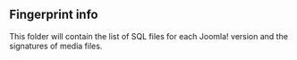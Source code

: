 ## Fingerprint info
This folder will contain the list of SQL files for each Joomla! version and the signatures of media files.
